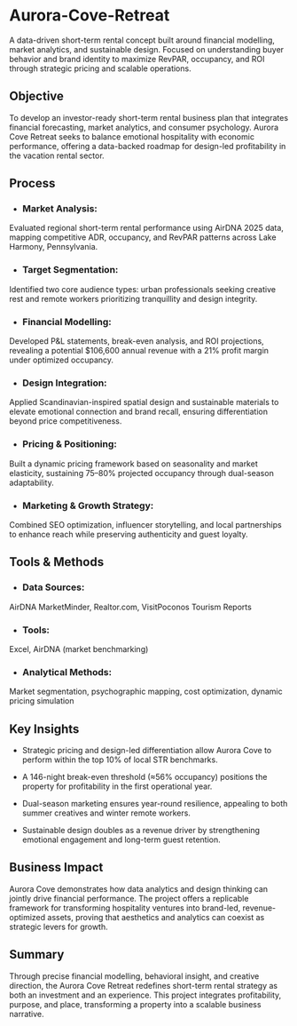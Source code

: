 # Aurora-Cove-Retreat
A data-driven short-term rental concept built around financial modelling, market analytics, and sustainable design. Focused on understanding buyer behavior and brand identity to maximize RevPAR, occupancy, and ROI through strategic pricing and scalable operations.

## Objective
To develop an investor-ready short-term rental business plan that integrates financial forecasting, market analytics, and consumer psychology. Aurora Cove Retreat seeks to balance emotional hospitality with economic performance, offering a data-backed roadmap for design-led profitability in the vacation rental sector.

## Process
- ### Market Analysis:
Evaluated regional short-term rental performance using AirDNA 2025 data, mapping competitive ADR, occupancy, and RevPAR patterns across Lake Harmony, Pennsylvania.

- ### Target Segmentation:
Identified two core audience types: urban professionals seeking creative rest and remote workers prioritizing tranquillity and design integrity.

- ### Financial Modelling:
Developed P&L statements, break-even analysis, and ROI projections, revealing a potential $106,600 annual revenue with a 21% profit margin under optimized occupancy.

- ### Design Integration:
Applied Scandinavian-inspired spatial design and sustainable materials to elevate emotional connection and brand recall, ensuring differentiation beyond price competitiveness.

- ### Pricing & Positioning:
Built a dynamic pricing framework based on seasonality and market elasticity, sustaining 75–80% projected occupancy through dual-season adaptability.

- ### Marketing & Growth Strategy:
Combined SEO optimization, influencer storytelling, and local partnerships to enhance reach while preserving authenticity and guest loyalty.


## Tools & Methods
- ### Data Sources: 
AirDNA MarketMinder, Realtor.com, VisitPoconos Tourism Reports

- ### Tools:
Excel, AirDNA (market benchmarking)

- ### Analytical Methods:
Market segmentation, psychographic mapping, cost optimization, dynamic pricing simulation


## Key Insights
- Strategic pricing and design-led differentiation allow Aurora Cove to perform within the top 10% of local STR benchmarks.

- A 146-night break-even threshold (≈56% occupancy) positions the property for profitability in the first operational year.

- Dual-season marketing ensures year-round resilience, appealing to both summer creatives and winter remote workers.

- Sustainable design doubles as a revenue driver by strengthening emotional engagement and long-term guest retention.
  

## Business Impact
Aurora Cove demonstrates how data analytics and design thinking can jointly drive financial performance. The project offers a replicable framework for transforming hospitality ventures into brand-led, revenue-optimized assets, proving that aesthetics and analytics can coexist as strategic levers for growth.

## Summary 
Through precise financial modelling, behavioral insight, and creative direction, the Aurora Cove Retreat redefines short-term rental strategy as both an investment and an experience. This project integrates profitability, purpose, and place, transforming a property into a scalable business narrative.

